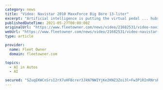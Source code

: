 ```yaml
---
category: news
title: "Video: Navistar 2010 MaxxForce Big Bore 13-liter"
excerpt: "Artificial intelligence is putting the virtual pedal ... hubs in the U.S. “Operating in that environment, we can test our Waymo Driver on highly dense highways and shipping lanes, further ..."
publishedDateTime: 2021-05-27T00:00:00Z
originalUrl: "https://www.fleetowner.com/news/video/21682531/video-navistar-2010-maxxforce-big-bore-13liter"
webUrl: "https://www.fleetowner.com/news/video/21682531/video-navistar-2010-maxxforce-big-bore-13liter"
type: article

provider:
  name: Fleet Owner
  domain: fleetowner.com

topics:
  - AI in Autos
  - AI

secured: "SZuqEKWCnSrsI2rX7uHFBcrer3JkN7NWIYjKe2KNZ3Zoi3l+Fw3P1RInRNrsR09+F0ibsY9VH/xDRWw5B9L69WZCnpXKY4pX93b5NA7FZ3zkzbs6Y8soNWt0ea+eznwWVdjCawZnEpTiyohczS/HdgT1hMo95TQ+TIeEb4boZx0bz09HZXxhCsDOiASISA+nHxpoBOPD0ZAgkhaRe5T9z74d2O7rGC12YmWsRidc156FqFpu7A+rxdvEIW3IjzPPKnIn88+XZ9W7IzaHJ/Fxxe3f4dThU8+HQo8dWCzXjKtCLf3w9Cc6fUTGH2RQZX2XO8L7v+2P+9krDiDnklBNaK0MiP+OIQYLR7AkqkgmBsQ=;/yW3wZzgH+Wv4pYpivJSvg=="
---
```


